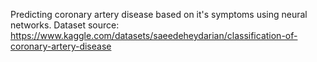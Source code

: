 Predicting coronary artery disease based on it's symptoms using neural networks.
Dataset source: https://www.kaggle.com/datasets/saeedeheydarian/classification-of-coronary-artery-disease